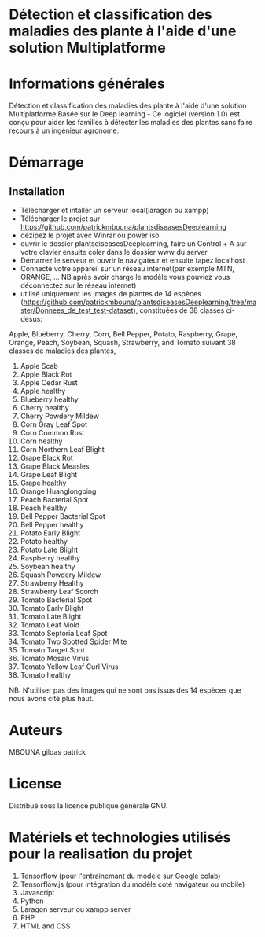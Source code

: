 # Détection et classification des maladies des plante à l'aide d'une solution Multiplatforme

<h1>Informations générales</h1>
Détection et classification des maladies des plante à l'aide d'une solution Multiplatforme Basée sur le Deep learning
- Ce logiciel (version 1.0) est conçu pour aider les familles à détecter les maladies des plantes sans faire recours à un ingénieur agronome.


<h1>Démarrage</h1>

<h2>Installation</h2>

- Télécharger et intaller un serveur local(laragon ou xampp) 
- Télécharger le projet sur https://github.com/patrickmbouna/plantsdiseasesDeeplearning 
- dézipez le projet avec Winrar ou power iso 
- ouvrir le dossier plantsdiseasesDeeplearning, faire un Control + A sur votre clavier ensuite coler dans le dossier www du server 
- Démarrez le serveur et ouvrir le navigateur et ensuite tapez localhost
- Connecté votre appareil sur un réseau internet(par exemple MTN, ORANGE, ... NB:après avoir charge le modèle vous pouviez vous déconnectez sur le réseau internet)
- utilisé uniquement les images de plantes de 14 espèces (https://github.com/patrickmbouna/plantsdiseasesDeeplearning/tree/master/Donnees_de_test_test-dataset), constituées de 38 classes ci- desus:

Apple, Blueberry, Cherry, Corn, Bell Pepper, Potato, Raspberry, Grape, Orange, Peach, Soybean, Squash, Strawberry, and Tomato
suivant  38 classes de maladies des plantes,
1. Apple Scab
2. Apple Black Rot
3. Apple Cedar Rust
4. Apple healthy
5. Blueberry healthy
6. Cherry healthy
7. Cherry Powdery Mildew
8. Corn Gray Leaf Spot
9. Corn Common Rust
10. Corn healthy
11. Corn Northern Leaf Blight
12. Grape Black Rot
13. Grape Black Measles
14. Grape Leaf Blight
15. Grape healthy
16. Orange Huanglongbing
17. Peach Bacterial Spot
18. Peach healthy
19. Bell Pepper Bacterial Spot
20. Bell Pepper healthy
21. Potato Early Blight
22. Potato healthy
23. Potato Late Blight
24. Raspberry healthy
25. Soybean healthy
26. Squash Powdery Mildew
27. Strawberry Healthy
28. Strawberry Leaf Scorch
29. Tomato Bacterial Spot
30. Tomato Early Blight
31. Tomato Late Blight
32. Tomato Leaf Mold
33. Tomato Septoria Leaf Spot
34. Tomato Two Spotted Spider Mite
35. Tomato Target Spot
36. Tomato Mosaic Virus
37. Tomato Yellow Leaf Curl Virus
38. Tomato healthy

NB: N'utiliser pas des images qui ne sont pas issus des  14 èspèces que nous avons cité plus haut.

<h1>Auteurs</h1>
MBOUNA gildas patrick

<h1>License</h1>
Distribué sous la licence publique générale GNU.


<h1>Matériels et technologies utilisés pour la realisation du projet</h1>

1. Tensorflow (pour l'entrainemant du modèle sur Google colab)
2. Tensorflow.js (pour intégration du modèle coté navigateur ou mobile)
3. Javascript
4. Python
5. Laragon serveur ou xampp server
6. PHP 
7. HTML and CSS
 



